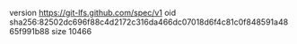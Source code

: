 version https://git-lfs.github.com/spec/v1
oid sha256:82502dc696f88c4d2172c316da466dc07018d6f4c81c0f848591a4865f991b88
size 10466
